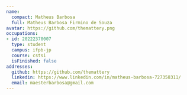 ```yaml
---
name:
  compact: Matheus Barbosa
  full: Matheus Barbosa Firmino de Souza
avatar: https://github.com/themattery.png
occupations:
- id: 20222370007
  type: student
  campus: ifpb-jp
  course: cstsi
  isFinished: false
addresses:
  github: https://github.com/themattery
  linkedin: https://www.linkedin.com/in/matheus-barbosa-727358311/
  email: maesterbarbosa@gmail.com
---
```

